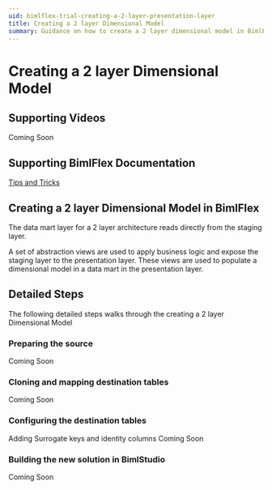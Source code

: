 ```yaml
---
uid: bimlflex-trial-creating-a-2-layer-presentation-layer
title: Creating a 2 layer Dimensional Model
summary: Guidance on how to create a 2 layer dimensional model in BimlFlex with detailed steps
---
```

# Creating a 2 layer Dimensional Model

<!-- TODO: Delete as included in the sample metadata now -->

## Supporting Videos

Coming Soon

## Supporting BimlFlex Documentation

[Tips and Tricks](xref:zzz-bimlflex-user-guide)

## Creating a 2 layer Dimensional Model in BimlFlex

The data mart layer for a 2 layer architecture reads directly from the staging layer.

A set of abstraction views are used to apply business logic and expose the staging layer to the presentation layer. These views are used to populate a dimensional model in a data mart in the presentation layer.

## Detailed Steps

The following detailed steps walks through the creating a 2 layer Dimensional Model

### Preparing the source

Coming Soon

### Cloning and mapping destination tables

Coming Soon

### Configuring the destination tables

Adding Surrogate keys and identity columns
Coming Soon

### Building the new solution in BimlStudio

Coming Soon
